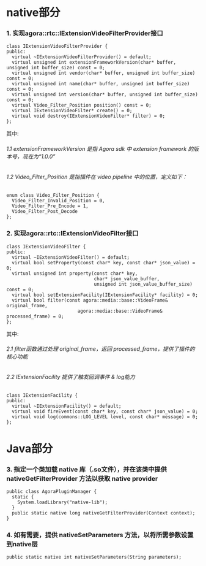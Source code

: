 # native部分
### 1. 实现agora::rtc::IExtensionVideoFilterProvider接口
```
class IExtensionVideoFilterProvider {
public:
  virtual ~IExtensionVideoFilterProvider() = default;
  virtual unsigned int extensionFrameworkVersion(char* buffer, unsigned int buffer_size) const = 0;
  virtual unsigned int vendor(char* buffer, unsigned int buffer_size) const = 0;
  virtual unsigned int name(char* buffer, unsigned int buffer_size) const = 0;
  virtual unsigned int version(char* buffer, unsigned int buffer_size) const = 0;
  virtual Video_Filter_Position position() const = 0;
  virtual IExtensionVideoFilter* create() = 0;
  virtual void destroy(IExtensionVideoFilter* filter) = 0;
};
```
其中:
###### 1.1 extensionFrameworkVersion 是指 Agora sdk 中 extension framework 的版本号，现在为“1.0.0”
###### 1.2 Video_Filter_Position 是指插件在 video pipeline 中的位置，定义如下：
```
enum class Video_Filter_Position {
  Video_Filter_Invalid_Position = 0,
  Video_Filter_Pre_Encode = 1,
  Video_Filter_Post_Decode
};
```
### 2. 实现agora::rtc::IExtensionVideoFilter接口

```
class IExtensionVideoFilter {
public:
  virtual ~IExtensionVideoFilter() = default;
  virtual bool setProperty(const char* key, const char* json_value) = 0;
  virtual unsigned int property(const char* key,
                                char* json_value_buffer,
								unsigned int json_value_buffer_size) const = 0;
  virtual bool setExtensionFacility(IExtensionFacility* facility) = 0;
  virtual bool filter(const agora::media::base::VideoFrame& original_frame,
                          agora::media::base::VideoFrame& processed_frame) = 0;
};
```
其中:
###### 2.1 filter函数通过处理 original_frame，返回 processed_frame，提供了插件的核心功能
###### 2.2 IExtensionFacility 提供了触发回调事件 & log能力
```
class IExtensionFacility {
public:
  virtual ~IExtensionFacility() = default;
  virtual void fireEvent(const char* key, const char* json_value) = 0;
  virtual void log(commons::LOG_LEVEL level, const char* message) = 0;
};
```

# Java部分
### 3. 指定一个类加载 native 库（.so文件），并在该类中提供 nativeGetFilterProvider 方法以获取 native provider
```
public class AgoraPluginManager {
  static {
	System.loadLibrary("native-lib");
  }
  public static native long nativeGetFilterProvider(Context context);
}
```
### 4. 如有需要，提供 nativeSetParameters 方法，以将所需参数设置到native层
```
public static native int nativeSetParameters(String parameters);
```

